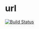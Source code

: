 # url

[![Build Status](https://travis-ci.org/pdedkov/url.svg?branch=master)](https://travis-ci.org/pdedkov/url)
